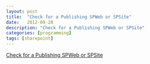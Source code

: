 ```yaml
---
layout: post
title:  "Check for a Publishing SPWeb or SPSite"
date:   2012-09-28
description: "Check for a Publishing SPWeb or SPSite"
categories: [programming]
tags: [sharepoint]
---
```

[Check for a Publishing SPWeb or SPSite](http://www.dhirendrayadav.com/2011/09/checking-if-site-is-publishing-site.html)
